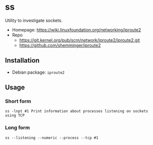 # ss

Utility to investigate sockets.

- Homepage: <https://wiki.linuxfoundation.org/networking/iproute2>
- Repo
  - <https://git.kernel.org/pub/scm/network/iproute2/iproute2.git>
  - <https://github.com/shemminger/iproute2>

## Installation

- Debian package: `iproute2`

## Usage

### Short form

```text
ss -lnpt #1 Print information about processes listening on sockets using TCP
```

### Long form

```text
ss --listening --numeric --process --tcp #1
```
